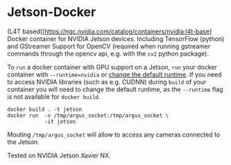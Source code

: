 # Jetson-Docker

(L4T based)[https://ngc.nvidia.com/catalog/containers/nvidia:l4t-base] Docker container for NVIDIA Jetson devices. 
Including TensorFlow (python) and GStreamer Support for OpenCV (required when running gstreamer commands through the opencv api, e.g. with the `cv2` python package).

To `run`  a docker container with GPU support on a Jetson, `run` your docker container with ``--runtime=nvidia`` or [change the default runtime](https://github.com/dusty-nv/jetson-containers#docker-default-runtime). If you need to access NVIDIA libraries (such as e.g. CUDNN) during ``build`` of your container you will need to change the default runtime, as the `--runtime` flag is not available for `docker build`.

```
docker build . -t jetson
docker run  -v /tmp/argus_socket:/tmp/argus_socket \
            -it jetson
```

Mouting `/tmp/argus_socket` will allow to access any cameras connected to the Jetson.

Tested on NVIDIA Jetson Xavier NX.
